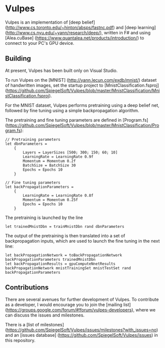 # Vulpes

Vulpes is an implementation of [deep belief] (http://www.cs.toronto.edu/~hinton/absps/fastnc.pdf)  and [deep learning] (http://www.cs.nyu.edu/~yann/research/deep/), written in F# and using [Alea.cuBase] (https://www.quantalea.net/products/introduction/) to connect to your PC's GPU device.

## Building

At present, Vulpes has been built only on Visual Studio.

To run Vulpes on the [MNIST] (http://yann.lecun.com/exdb/mnist/) dataset of handwritten images, set the startup project to [MnistClassification.fsproj] (https://github.com/SpiegelSoft/Vulpes/blob/master/MnistClassification/MnistClassification.fsproj).

For the MNIST dataset, Vulpes performs pretraining using a deep belief net, followed by fine tuning using a simple backpropagation algorithm.

The pretraining and fine tuning parameters are defined in [Program.fs] (https://github.com/SpiegelSoft/Vulpes/blob/master/MnistClassification/Program.fs):

```F#
// Pretraining parameters
let dbnParameters = 
    {
        Layers = LayerSizes [500; 300; 150; 60; 10]
        LearningRate = LearningRate 0.9f
        Momentum = Momentum 0.2f
        BatchSize = BatchSize 30
        Epochs = Epochs 10
    }
```
```F#
// Fine tuning parameters
let backPropagationParameters =
    {
        LearningRate = LearningRate 0.8f
        Momentum = Momentum 0.25f
        Epochs = Epochs 10
    }
```

The pretraining is launched by the line

```F#
let trainedMnistDbn = trainMnistDbn rand dbnParameters
```

The output of the pretraining is then translated into a set of backpropagation inputs, which are used to launch the fine tuning in the next line:

```F#
let backPropagationNetwork = toBackPropagationNetwork backPropagationParameters trainedMnistDbn
let backPropagationResults = gpuComputeNnetResults backPropagationNetwork mnistTrainingSet mnistTestSet rand backPropagationParameters
```

## Contributions

There are several avenues for further development of Vulpes.  To contribute as a developer, I would encourage you to join the [mailing list] (https://groups.google.com/forum/#!forum/vulpes-developers), where we can discuss the issues and milestones.

There is a [list of milestones] (https://github.com/SpiegelSoft/Vulpes/issues/milestones?with_issues=no) and an [issues database] (https://github.com/SpiegelSoft/Vulpes/issues) in this repository.


